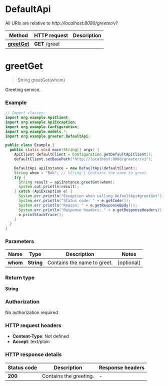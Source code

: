 # DefaultApi

All URIs are relative to *http://localhost:8080/greeter/v1*

| Method | HTTP request | Description |
|------------- | ------------- | -------------|
| [**greetGet**](DefaultApi.md#greetGet) | **GET** /greet |  |


<a id="greetGet"></a>
# **greetGet**
> String greetGet(whom)



Greeting service.

### Example
```java
// Import classes:
import org.example.ApiClient;
import org.example.ApiException;
import org.example.Configuration;
import org.example.models.*;
import org.example.greeter.DefaultApi;

public class Example {
  public static void main(String[] args) {
    ApiClient defaultClient = Configuration.getDefaultApiClient();
    defaultClient.setBasePath("http://localhost:8080/greeter/v1");

    DefaultApi apiInstance = new DefaultApi(defaultClient);
    String whom = "Bob"; // String | Contains the name to greet.
    try {
      String result = apiInstance.greetGet(whom);
      System.out.println(result);
    } catch (ApiException e) {
      System.err.println("Exception when calling DefaultApi#greetGet");
      System.err.println("Status code: " + e.getCode());
      System.err.println("Reason: " + e.getResponseBody());
      System.err.println("Response headers: " + e.getResponseHeaders());
      e.printStackTrace();
    }
  }
}
```

### Parameters

| Name | Type | Description  | Notes |
|------------- | ------------- | ------------- | -------------|
| **whom** | **String**| Contains the name to greet. | [optional] |

### Return type

**String**

### Authorization

No authorization required

### HTTP request headers

 - **Content-Type**: Not defined
 - **Accept**: text/plain

### HTTP response details
| Status code | Description | Response headers |
|-------------|-------------|------------------|
| **200** | Contains the greeting. |  -  |

